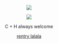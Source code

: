 
<div align="center">

![](https://komarev.com/ghpvc/?username=absolutelynormalindividual&color=grey) 

</div>

<p align="center">  

<p align="center">
  <img src="https://github.com/user-attachments/assets/eb9235cd-446e-40a4-8eb0-daacd1d1d801"/>
</p>

<p align="center">  C + H always welcome 

<p align="center">
<a href="https://rentry.co/deXXXpio" rel="nofollow"> rentry lalala </a>  



